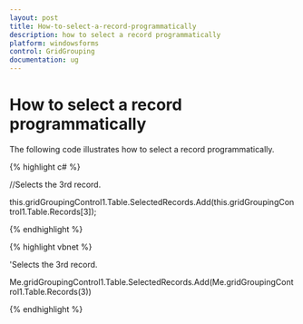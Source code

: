 ```yaml
---
layout: post
title: How-to-select-a-record-programmatically
description: how to select a record programmatically
platform: windowsforms
control: GridGrouping
documentation: ug
---
```


# How to select a record programmatically

The following code illustrates how to select a record programmatically.

{% highlight c# %}



//Selects the 3rd record.

this.gridGroupingControl1.Table.SelectedRecords.Add(this.gridGroupingControl1.Table.Records[3]);

{% endhighlight %}

{% highlight vbnet %}



'Selects the 3rd record.

Me.gridGroupingControl1.Table.SelectedRecords.Add(Me.gridGroupingControl1.Table.Records(3))


{% endhighlight %}
